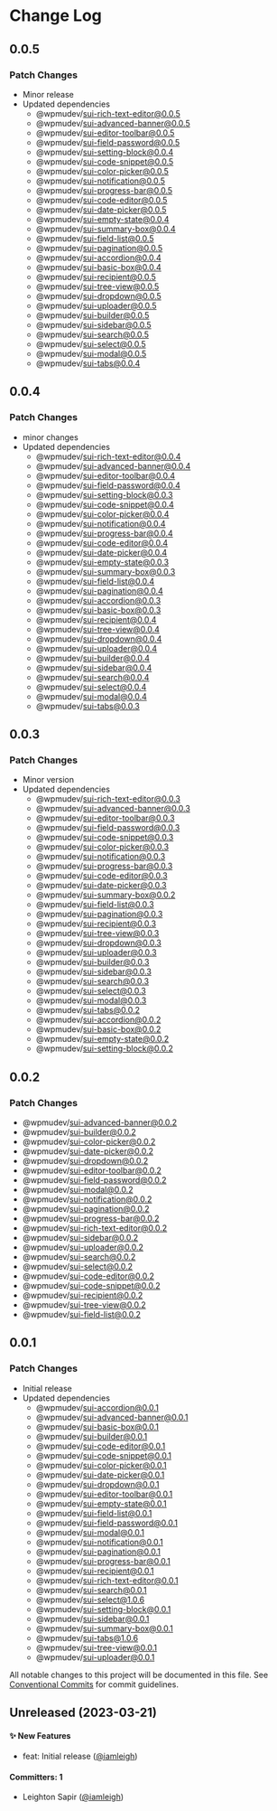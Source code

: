 # Change Log

## 0.0.5

### Patch Changes

- Minor release
- Updated dependencies
  - @wpmudev/sui-rich-text-editor@0.0.5
  - @wpmudev/sui-advanced-banner@0.0.5
  - @wpmudev/sui-editor-toolbar@0.0.5
  - @wpmudev/sui-field-password@0.0.5
  - @wpmudev/sui-setting-block@0.0.4
  - @wpmudev/sui-code-snippet@0.0.5
  - @wpmudev/sui-color-picker@0.0.5
  - @wpmudev/sui-notification@0.0.5
  - @wpmudev/sui-progress-bar@0.0.5
  - @wpmudev/sui-code-editor@0.0.5
  - @wpmudev/sui-date-picker@0.0.5
  - @wpmudev/sui-empty-state@0.0.4
  - @wpmudev/sui-summary-box@0.0.4
  - @wpmudev/sui-field-list@0.0.5
  - @wpmudev/sui-pagination@0.0.5
  - @wpmudev/sui-accordion@0.0.4
  - @wpmudev/sui-basic-box@0.0.4
  - @wpmudev/sui-recipient@0.0.5
  - @wpmudev/sui-tree-view@0.0.5
  - @wpmudev/sui-dropdown@0.0.5
  - @wpmudev/sui-uploader@0.0.5
  - @wpmudev/sui-builder@0.0.5
  - @wpmudev/sui-sidebar@0.0.5
  - @wpmudev/sui-search@0.0.5
  - @wpmudev/sui-select@0.0.5
  - @wpmudev/sui-modal@0.0.5
  - @wpmudev/sui-tabs@0.0.4

## 0.0.4

### Patch Changes

- minor changes
- Updated dependencies
  - @wpmudev/sui-rich-text-editor@0.0.4
  - @wpmudev/sui-advanced-banner@0.0.4
  - @wpmudev/sui-editor-toolbar@0.0.4
  - @wpmudev/sui-field-password@0.0.4
  - @wpmudev/sui-setting-block@0.0.3
  - @wpmudev/sui-code-snippet@0.0.4
  - @wpmudev/sui-color-picker@0.0.4
  - @wpmudev/sui-notification@0.0.4
  - @wpmudev/sui-progress-bar@0.0.4
  - @wpmudev/sui-code-editor@0.0.4
  - @wpmudev/sui-date-picker@0.0.4
  - @wpmudev/sui-empty-state@0.0.3
  - @wpmudev/sui-summary-box@0.0.3
  - @wpmudev/sui-field-list@0.0.4
  - @wpmudev/sui-pagination@0.0.4
  - @wpmudev/sui-accordion@0.0.3
  - @wpmudev/sui-basic-box@0.0.3
  - @wpmudev/sui-recipient@0.0.4
  - @wpmudev/sui-tree-view@0.0.4
  - @wpmudev/sui-dropdown@0.0.4
  - @wpmudev/sui-uploader@0.0.4
  - @wpmudev/sui-builder@0.0.4
  - @wpmudev/sui-sidebar@0.0.4
  - @wpmudev/sui-search@0.0.4
  - @wpmudev/sui-select@0.0.4
  - @wpmudev/sui-modal@0.0.4
  - @wpmudev/sui-tabs@0.0.3

## 0.0.3

### Patch Changes

- Minor version
- Updated dependencies
  - @wpmudev/sui-rich-text-editor@0.0.3
  - @wpmudev/sui-advanced-banner@0.0.3
  - @wpmudev/sui-editor-toolbar@0.0.3
  - @wpmudev/sui-field-password@0.0.3
  - @wpmudev/sui-code-snippet@0.0.3
  - @wpmudev/sui-color-picker@0.0.3
  - @wpmudev/sui-notification@0.0.3
  - @wpmudev/sui-progress-bar@0.0.3
  - @wpmudev/sui-code-editor@0.0.3
  - @wpmudev/sui-date-picker@0.0.3
  - @wpmudev/sui-summary-box@0.0.2
  - @wpmudev/sui-field-list@0.0.3
  - @wpmudev/sui-pagination@0.0.3
  - @wpmudev/sui-recipient@0.0.3
  - @wpmudev/sui-tree-view@0.0.3
  - @wpmudev/sui-dropdown@0.0.3
  - @wpmudev/sui-uploader@0.0.3
  - @wpmudev/sui-builder@0.0.3
  - @wpmudev/sui-sidebar@0.0.3
  - @wpmudev/sui-search@0.0.3
  - @wpmudev/sui-select@0.0.3
  - @wpmudev/sui-modal@0.0.3
  - @wpmudev/sui-tabs@0.0.2
  - @wpmudev/sui-accordion@0.0.2
  - @wpmudev/sui-basic-box@0.0.2
  - @wpmudev/sui-empty-state@0.0.2
  - @wpmudev/sui-setting-block@0.0.2

## 0.0.2

### Patch Changes

- @wpmudev/sui-advanced-banner@0.0.2
- @wpmudev/sui-builder@0.0.2
- @wpmudev/sui-color-picker@0.0.2
- @wpmudev/sui-date-picker@0.0.2
- @wpmudev/sui-dropdown@0.0.2
- @wpmudev/sui-editor-toolbar@0.0.2
- @wpmudev/sui-field-password@0.0.2
- @wpmudev/sui-modal@0.0.2
- @wpmudev/sui-notification@0.0.2
- @wpmudev/sui-pagination@0.0.2
- @wpmudev/sui-progress-bar@0.0.2
- @wpmudev/sui-rich-text-editor@0.0.2
- @wpmudev/sui-sidebar@0.0.2
- @wpmudev/sui-uploader@0.0.2
- @wpmudev/sui-search@0.0.2
- @wpmudev/sui-select@0.0.2
- @wpmudev/sui-code-editor@0.0.2
- @wpmudev/sui-code-snippet@0.0.2
- @wpmudev/sui-recipient@0.0.2
- @wpmudev/sui-tree-view@0.0.2
- @wpmudev/sui-field-list@0.0.2

## 0.0.1

### Patch Changes

- Initial release
- Updated dependencies
  - @wpmudev/sui-accordion@0.0.1
  - @wpmudev/sui-advanced-banner@0.0.1
  - @wpmudev/sui-basic-box@0.0.1
  - @wpmudev/sui-builder@0.0.1
  - @wpmudev/sui-code-editor@0.0.1
  - @wpmudev/sui-code-snippet@0.0.1
  - @wpmudev/sui-color-picker@0.0.1
  - @wpmudev/sui-date-picker@0.0.1
  - @wpmudev/sui-dropdown@0.0.1
  - @wpmudev/sui-editor-toolbar@0.0.1
  - @wpmudev/sui-empty-state@0.0.1
  - @wpmudev/sui-field-list@0.0.1
  - @wpmudev/sui-field-password@0.0.1
  - @wpmudev/sui-modal@0.0.1
  - @wpmudev/sui-notification@0.0.1
  - @wpmudev/sui-pagination@0.0.1
  - @wpmudev/sui-progress-bar@0.0.1
  - @wpmudev/sui-recipient@0.0.1
  - @wpmudev/sui-rich-text-editor@0.0.1
  - @wpmudev/sui-search@0.0.1
  - @wpmudev/sui-select@1.0.6
  - @wpmudev/sui-setting-block@0.0.1
  - @wpmudev/sui-sidebar@0.0.1
  - @wpmudev/sui-summary-box@0.0.1
  - @wpmudev/sui-tabs@1.0.6
  - @wpmudev/sui-tree-view@0.0.1
  - @wpmudev/sui-uploader@0.0.1

All notable changes to this project will be documented in this file. See
[Conventional Commits](https://conventionalcommits.org/) for commit guidelines.

## Unreleased (2023-03-21)

#### ✨ New Features

- feat: Initial release ([@iamleigh](https://github.com/iamleigh))

#### Committers: 1

- Leighton Sapir ([@iamleigh](https://github.com/iamleigh))
